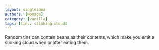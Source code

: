 ```yaml
---
layout: singleidea
authors: [Homage]
category: [vanilla]
tags: [tins, stinking cloud]
---
```

Random tins can contain beans as their contents, which make you emit a stinking
cloud when or after eating them.

